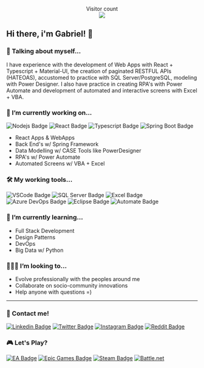 <p align="center"> 
  Visitor count<br>
  <img src="https://profile-counter.glitch.me/gabrielmg7/count.svg" />
</p>


## Hi there, i'm Gabriel! 👋


### 💬 Talking about myself...

 I have experience with the development of Web Apps with React + Typescript + Material-UI, the creation of paginated RESTFUL APIs (HATEOAS), accustomed to practice with SQL Server/PostgreSQL, modeling with Power Designer. I also have practice in creating RPA's with Power Automate and development of automated and interactive screens with Excel + VBA.


### 💼 I’m currently working on...

![Nodejs Badge](https://img.shields.io/badge/Node.js-339933.svg?style=for-the-badge&logo=nodedotjs&logoColor=white)
![React Badge](https://img.shields.io/badge/React-61DAFB.svg?style=for-the-badge&logo=React&logoColor=black)
![Typescript Badge](https://img.shields.io/badge/TypeScript-3178C6.svg?style=for-the-badge&logo=TypeScript&logoColor=white)
![Spring Boot Badge](https://img.shields.io/badge/Spring%20Boot-6DB33F.svg?style=for-the-badge&logo=Spring-Boot&logoColor=black)

- React Apps & WebApps
- Back End's w/ Spring Framework
- Data Modelling w/ CASE Tools like PowerDesigner
- RPA's w/ Power Automate
- Automated Screens w/ VBA + Excel


### 🛠 My working tools...

![VSCode Badge](https://img.shields.io/badge/Visual%20Studio%20Code-007ACC.svg?style=for-the-badge&logo=Visual-Studio-Code&logoColor=white)
![SQL Server Badge](https://img.shields.io/badge/Microsoft%20SQL%20Server-CC2927.svg?style=for-the-badge&logo=Microsoft-SQL-Server&logoColor=black)
![Excel Badge](https://img.shields.io/badge/Microsoft%20Excel-217346.svg?style=for-the-badge&logo=Microsoft-Excel&logoColor=white)
![Azure DevOps Badge](https://img.shields.io/badge/Azure%20DevOps-0078D7.svg?style=for-the-badge&logo=Azure-DevOps&logoColor=white)
![Eclipse Badge](https://img.shields.io/badge/Eclipse%20IDE-2C2255.svg?style=for-the-badge&logo=Eclipse-IDE&logoColor=white)
![Automate Badge](https://img.shields.io/badge/Power%20Automate-0066FF.svg?style=for-the-badge&logo=Power-Automate&logoColor=white) 

### 🌱 I’m currently learning...

- Full Stack Development 
- Design Patterns
- DevOps
- Big Data w/ Python


### 👨🏻‍💻 I’m looking to...

- Evolve professionally with the peoples around me
- Collaborate on socio-community innovations
- Help anyone with questions =)

---

### 📱 Contact me!

[![Linkedin Badge](https://img.shields.io/badge/LinkedIn-0A66C2.svg?style=for-the-badge&logo=LinkedIn&logoColor=white)](https://www.linkedin.com/in/gabrielm-dev/)
[![Twitter Badge](https://img.shields.io/badge/Twitter-1DA1F2.svg?style=for-the-badge&logo=Twitter&logoColor=white)](https://twitter.com/gabrielm_dev)
[![Instagram Badge](https://img.shields.io/badge/Instagram-E4405F.svg?style=for-the-badge&logo=Instagram&logoColor=white)](https://instagram.com/gabrielm_dev/)
[![Reddit Badge](https://img.shields.io/badge/Reddit-FF4500.svg?style=for-the-badge&logo=Reddit&logoColor=white)](reddit.com/gabrielmg_dev)


### 🎮 Let's Play?
[![EA Badge](https://img.shields.io/badge/EA-000000.svg?style=for-the-badge&logo=EA&logoColor=white)]()
[![Epic Games Badge](https://img.shields.io/badge/Epic%20Games-313131.svg?style=for-the-badge&logo=Epic-Games&logoColor=white)]()
[![Steam Badge](https://img.shields.io/badge/Steam-000000.svg?style=for-the-badge&logo=Steam&logoColor=whitehttps://img.shields.io/badge/Steam-000000.svg?style=for-the-badge&logo=Steam&logoColor=white)]()
[![Battle.net](https://img.shields.io/badge/Battle.net-148EFF.svg?style=for-the-badge&logo=battledotnet&logoColor=white)]()
